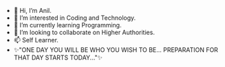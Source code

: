 - 👋 Hi, I’m Anil.
- 👀 I’m interested in Coding and Technology.
- 🌱 I’m currently learning Programming.
- 💞️ I’m looking to collaborate on Higher Authorities.
- 📫 Self Learner.
- 
  ✨"ONE DAY YOU WILL BE WHO YOU WISH TO BE...
      PREPARATION FOR THAT DAY STARTS TODAY..."✨
<!---
Anils117/Anils117 is a ✨ special ✨ repository because its `README.md` (this file) appears on your GitHub profile.
You can click the Preview link to take a look at your changes.
--->
